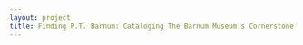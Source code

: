 ```yaml
--- 
layout: project 
title: Finding P.T. Barnum: Cataloging The Barnum Museum's Cornerstone Collection
---
```



